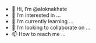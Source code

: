 - 👋 Hi, I’m @aloknakhate
- 👀 I’m interested in ...
- 🌱 I’m currently learning ...
- 💞️ I’m looking to collaborate on ...
- 📫 How to reach me ...

<!---
aloknakhate/aloknakhate is a ✨ special ✨ repository because its `README.md` (this file) appears on your GitHub profile.
You can click the Preview link to take a look at your changes.
--->

